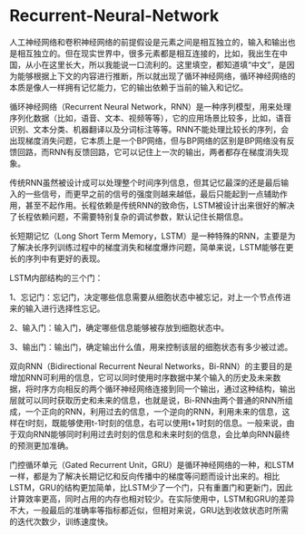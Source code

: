 # Recurrent-Neural-Network

人工神经网络和卷积神经网络的前提假设是元素之间是相互独立的，输入和输出也是相互独立的。但在现实世界中，很多元素都是相互连接的，比如，我出生在中国，从小在这里长大，所以我能说一口流利的。这里填空，都知道填“中文”，是因为能够根据上下文的内容进行推断，所以就出现了循环神经网络，循环神经网络的本质是像人一样拥有记忆能力，它的输出依赖于当前的输入和记忆。

循环神经网络（Recurrent Neural Network，RNN）是一种序列模型，用来处理序列化数据（比如，语音、文本、视频等等），它的应用场景比较多，比如，语音识别、文本分类、机器翻译以及分词标注等等。RNN不能处理比较长的序列，会出现梯度消失问题，它本质上是一个BP网络，但与BP网络的区别是BP网络没有反馈回路，而RNN有反馈回路，它可以记住上一次的输出，两者都存在梯度消失现象。

传统RNN虽然被设计成可以处理整个时间序列信息，但其记忆最深的还是最后输入的一些信号，而更早之前的信号的强度则越来越低，最后只能起到一点辅助作用，甚至不起作用。长程依赖是传统RNN的致命伤，LSTM被设计出来很好的解决了长程依赖问题，不需要特别复杂的调试参数，默认记住长期信息。

长短期记忆（Long Short Term Memory，LSTM）是一种特殊的RNN，主要是为了解决长序列训练过程中的梯度消失和梯度爆炸问题，简单来说，LSTM能够在更长的序列中有更好的表现。

LSTM内部结构的三个门：

1、忘记门：忘记门，决定哪些信息需要从细胞状态中被忘记，对上一个节点传进来的输入进行选择性忘记。

2、输入门：输入门，确定哪些信息能够被存放到细胞状态中。

3、输出门：输出门，确定输出什么值，用来控制该层的细胞状态有多少被过滤。

双向RNN（Bidirectional Recurrent Neural Networks，Bi-RNN）的主要目的是增加RNN可利用的信息，它可以同时使用时序数据中某个输入的历史及未来数据，将时序方向相反的两个循环神经网络连接到同一个输出，通过这种结构，输出层就可以同时获取历史和未来的信息，也就是说，Bi-RNN由两个普通的RNN所组成，一个正向的RNN，利用过去的信息，一个逆向的RNN，利用未来的信息，这样在t时刻，既能够使用t-1时刻的信息，右可以使用t+1时刻的信息。一般来说，由于双向RNN能够同时利用过去时刻的信息和未来时刻的信息，会比单向RNN最终的预测更加准确。

门控循环单元（Gated Recurrent Unit，GRU）是循环神经网络的一种，和LSTM一样，都是为了解决长期记忆和反向传播中的梯度等问题而设计出来的。相比LSTM，GRU的结构更加简单，比LSTM少了一个门，只有重置门和更新门，因此计算效率更高，同时占用的内存也相对较少。在实际使用中，LSTM和GRU的差异不大，一般最后的准确率等指标都近似，但相对来说，GRU达到收敛状态时所需的迭代次数少，训练速度快。
